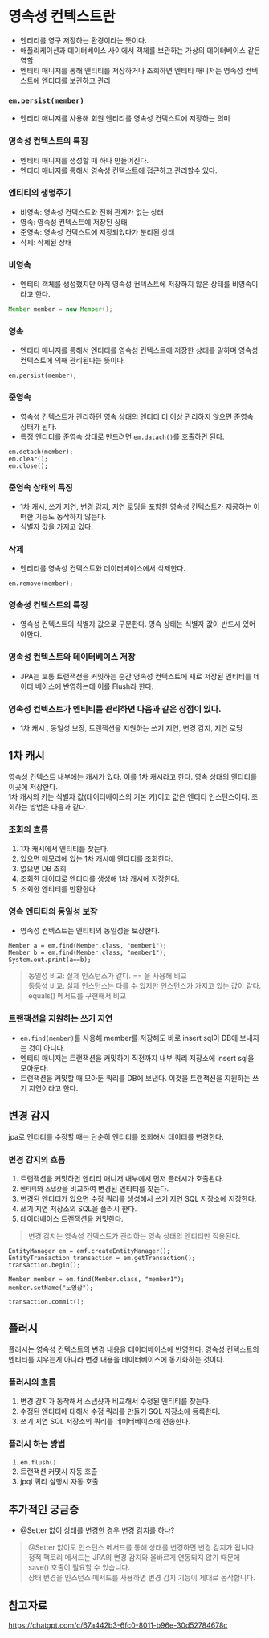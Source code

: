 # 영속성 컨텍스트란

- 엔티티를 영구 저장하는 환경이라는 뜻이다.
- 애플리케이션과 데이터베이스 사이에서 객체를 보관하는 가상의 데이터베이스 같은 역할
- 엔티티 매니저를 통해 엔티티를 저장하거나 조회하면 엔티티 매니저는 영속성 컨텍스트에 엔티티를 보관하고 관리

### `em.persist(member)`

- 엔티티 매니저를 사용해 회원 엔티티를 영속성 컨텍스트에 저장하는 의미

### 영속성 컨텍스트의 특징

- 엔티티 매니저를 생성할 때 하나 만들어진다.
- 엔티티 매너지를 통해서 영속성 컨텍스트에 접근하고 관리할수 있다.

### 엔티티의 생명주기

- 비영속: 영속성 컨텍스트와 전혀 관계가 없는 상태
- 영속: 영속성 컨텍스트에 저장된 상태
- 준영속: 영속성 컨텍스트에 저장되었다가 분리된 상태
- 삭제: 삭제된 상태

### 비영속

- 엔티티 객체를 생성했지만 아직 영속성 컨텍스트에 저장하지 않은 상태를 비영속이라고 한다.

```java
Member member = new Member();
```

### 영속

- 엔티티 매니저를 통해서 엔티티를 영속성 컨텍스트에 저장한 상태를 말하며 영속성 컨텍스트에 의해 관리된다는 뜻이다.

```
em.persist(member);
```

### 준영속

- 영속성 컨텍스트가 관리하던 영속 상태의 엔티티 더 이상 관리하지 않으면 준영속 상태가 된다.
- 특정 엔티티를 준영속 상태로 만드려면 `em.datach()`를 호출하면 된다.

```
em.detach(member);
em.clear();
em.close();
```

### 준영속 상태의 특징

- 1차 캐시, 쓰기 지연, 변경 감지, 지연 로딩을 포함한 영속성 컨텍스트가 제공하는 어떠한 기능도 동작하지 않는다.
- 식별자 값을 가지고 있다.

### 삭제

- 엔티티를 영속성 컨텍스트와 데이터베이스에서 삭제한다.

```
em.remove(member);
```

### 영속성 컨텍스트의 특징

- 영속성 컨텍스트의 식별자 값으로 구분한다. 영속 상태는 식별자 값이 반드시 있어야한다.

### 영속성 컨텍스트와 데이터베이스 저장

- JPA는 보통 트랜잭션을 커밋하는 순간 영속성 컨텍스트에 새로 저장된 엔티티를 데이터 베이스에 반영하는데 이를 Flush라 한다.

### 영속성 컨텍스트가 엔티티를 관리하면 다음과 같은 장점이 있다.

- 1차 캐시 , 동일성 보장, 트랜잭션을 지원하는 쓰기 지연, 변경 감지, 지연 로딩

## 1차 캐시

영속성 컨텍스트 내부에는 캐시가 있다. 이를 1차 캐시라고 한다. 영속 상태의 엔티티를 이곳에 저장한다.  
1차 캐시의 키는 식별자 값(데이터베이스의 기본 키)이고 값은 엔티티 인스턴스이다. 조회하는 방법은 다음과 같다.

### 조회의 흐름

1. 1차 캐시에서 엔티티를 찾는다.
2. 있으면 메모리에 있는 1차 캐시에 엔티티를 조회한다.
3. 없으면 DB 조회
4. 조회한 데이터로 엔티티를 생성해 1차 캐시에 저장한다.
5. 조회한 엔티티를 반환한다.

### 영속 엔티티의 동일성 보장

- 영속성 컨텍스트는 엔티티의 동일성을 보장한다.

```
Member a = em.find(Member.class, "member1");
Member b = em.find(Member.class, "member1");
System.out.print(a==b);
```

> 동일성 비교: 실제 인스턴스가 같다. == 을 사용해 비교  
> 동등성 비교: 실제 인스턴스는 다를 수 있지만 인스턴스가 가지고 있는 값이 같다.  
> equals() 메서드를 구현해서 비교

### 트랜잭션을 지원하는 쓰기 지연

- `em.find(member)`를 사용해 member를 저장해도 바로 insert sql이 DB에 보내지는 것이 아니다.
- 엔티티 매니저는 트랜잭션을 커밋하기 직전까지 내부 쿼리 저장소에 insert sql을 모아둔다.
- 트랜잭션을 커밋할 때 모아둔 쿼리를 DB에 보낸다. 이것을 트랜잭션을 지원하는 쓰기 지연이라고 한다.

## 변경 감지

jpa로 엔티티를 수정할 때는 단순히 엔티티를 조회해서 데이터를 변경한다.

### 변경 감지의 흐름

1. 트랜잭션을 커밋하면 엔티티 매니저 내부에서 먼저 플러시가 호출된다.
2. `엔티티`와 `스냅샷`을 비교하여 변경된 엔티티를 찾는다.
3. 변경된 엔티티가 있으면 수정 쿼리를 생성해서 쓰기 지연 SQL 저장소에 저장한다.
4. 쓰기 지연 저장소의 SQL을 플러시 한다.
5. 데이터베이스 트랜잭션을 커밋한다.

> 변경 감지는 영속성 컨텍스트가 관리하는 영속 상태의 엔티티만 적용된다.

```
EntityManager em = emf.createEntityManager();
EntityTransaction transaction = em.getTransaction();
transaction.begin();

Member member = em.find(Member.class, "member1");
member.setName("노영삼");

transaction.commit();
```

## 플러시

플러시는 영속성 컨텍스트의 변경 내용을 데이터베이스에 반영한다.
영속성 컨텍스트의 엔티티를 지우는게 아니라 변경 내용을 데이터베이스에 동기화하는 것이다.

### 플러시의 흐름

1. 변경 감지가 동작해서 스냅샷과 비교해서 수정된 엔티티를 찾는다.
2. 수정된 엔티티에 대해서 수정 쿼리를 만들기 SQL 저장소에 등록한다.
3. 쓰기 지연 SQL 저장소의 쿼리를 데이터베이스에 전송한다.

### 플러시 하는 방법

1. `em.flush()`
2. 트랜잭션 커밋시 자동 호출
3. jpql 쿼리 실행시 자동 호출

## 추가적인 궁금증

- @Setter 없이 상태를 변경한 경우 변경 감지를 하나?

> @Setter 없이도 인스턴스 메서드를 통해 상태를 변경하면 변경 감지가 됩니다.  
> 정적 팩토리 메서드는 JPA의 변경 감지와 올바르게 연동되지 않기 때문에 save() 호출이 필요할 수 있습니다.  
> 상태 변경을 인스턴스 메서드를 사용하면 변경 감지 기능이 제대로 동작합니다.

## 참고자료
https://chatgpt.com/c/67a442b3-6fc0-8011-b96e-30d52784678c